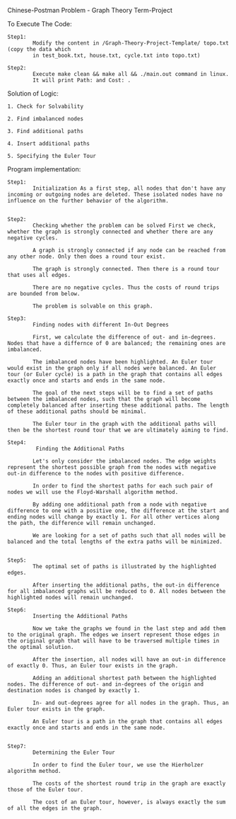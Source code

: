 Chinese-Postman Problem - Graph Theory Term-Project

To Execute The Code:

    Step1:
            Modify the content in /Graph-Theory-Project-Template/ topo.txt (copy the data which
            in test_book.txt, house.txt, cycle.txt into topo.txt)

    Step2:
            Execute make clean && make all && ./main.out command in linux.
            It will print Path: and Cost: .

Solution of Logic:

    1. Check for Solvability

    2. Find imbalanced nodes

    3. Find additional paths

    4. Insert additional paths

    5. Specifying the Euler Tour
    
Program implementation:

    Step1:
            Initialization As a first step, all nodes that don't have any incoming or outgoing nodes are deleted. These isolated nodes have no influence on the further behavior of the algorithm.	


    Step2:
            Checking whether the problem can be solved First we check, whether the graph is strongly connected and whether there are any negative cycles.

            A graph is strongly connected if any node can be reached from any other node. Only then does a round tour exist.

            The graph is strongly connected. Then there is a round tour that uses all edges.

            There are no negative cycles. Thus the costs of round trips are bounded from below.

            The problem is solvable on this graph.
            
    Step3:
            Finding nodes with different In-Out Degrees
            
            First, we calculate the difference of out- and in-degrees. Nodes that have a differnce of 0 are balanced; the remaining ones are imbalanced.

            The imbalanced nodes have been highlighted. An Euler tour would exist in the graph only if all nodes were balanced. An Euler tour (or Euler cycle) is a path in the graph that contains all edges exactly once and starts and ends in the same node.

            The goal of the next steps will be to find a set of paths between the imbalanced nodes, such that the graph will become completely balanced after inserting these additional paths. The length of these additional paths should be minimal.

            The Euler tour in the graph with the additional paths will then be the shortest round tour that we are ultimately aiming to find.
            
    Step4:
             Finding the Additional Paths
            
            Let's only consider the imbalanced nodes. The edge weights represent the shortest possible graph from the nodes with negative out-in difference to the nodes with positive difference.

            In order to find the shortest paths for each such pair of nodes we will use the Floyd-Warshall algorithm method.

            By adding one additional path from a node with negative difference to one with a positive one, the difference at the start and ending nodes will change by exactly 1. For all other vertices along the path, the difference will remain unchanged.

            We are looking for a set of paths such that all nodes will be balanced and the total lengths of the extra paths will be minimized.
            
            
    Step5:
            The optimal set of paths is illustrated by the highlighted edges.

            After inserting the additional paths, the out-in difference for all imbalanced graphs will be reduced to 0. All nodes between the highlighted nodes will remain unchanged.
            
    Step6:
            Inserting the Additional Paths
            
            Now we take the graphs we found in the last step and add them to the original graph. The edges we insert represent those edges in the original graph that will have to be traversed multiple times in the optimal solution.

            After the insertion, all nodes will have an out-in difference of exactly 0. Thus, an Euler tour exists in the graph.
            
            Adding an additional shortest path between the highlighted nodes. The difference of out- and in-degrees of the origin and destination nodes is changed by exactly 1.
            
            In- and out-degrees agree for all nodes in the graph. Thus, an Euler tour exists in the graph.

            An Euler tour is a path in the graph that contains all edges exactly once and starts and ends in the same node.
            
            
    Step7:
            Determining the Euler Tour
            
            In order to find the Euler tour, we use the Hierholzer algorithm method.

            The costs of the shortest round trip in the graph are exactly those of the Euler tour. 
            
            The cost of an Euler tour, however, is always exactly the sum of all the edges in the graph.